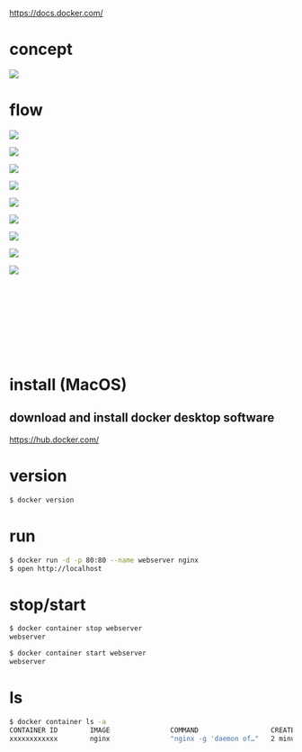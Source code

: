 https://docs.docker.com/

# concept

![](https://i.gyazo.com/90cc92abff873fcd6280ed12ae1b114c.png)

# flow

![](https://i.gyazo.com/29aa934b6ade49bb1fe9f6ac29fbb64d.jpg)

![](https://i.gyazo.com/db07448100ad5ad5a119c1d8134e43a9.png)

![](https://i.gyazo.com/8a39eb640ee0ec261df84f83dcc6a29a.jpg)

![](https://i.gyazo.com/956d5f1950e6ac59cb0e6c6ac7405b75.png)

![](https://i.gyazo.com/d0b212496712727b10e9d4380ce6e07b.jpg)

![](https://i.gyazo.com/66c63888420ab1e11929cd4c579ed8d5.jpg)

![](https://i.gyazo.com/df41d6eace4d82d2ba857304a591aada.png)

![](https://i.gyazo.com/34db2ddb58491d4a76ad0bc8128b3e10.jpg)

![](https://i.gyazo.com/f5cca632775741692da2e00aada19a9d.png)

![]()

![]()

![]()

![]()

![]()

![]()

![]()

![]()

![]()

![]()



# install (MacOS)

## download and install docker desktop software

https://hub.docker.com/

# version

```sh
$ docker version
```

# run

```sh
$ docker run -d -p 80:80 --name webserver nginx
$ open http://localhost
```

# stop/start
```sh
$ docker container stop webserver
webserver

$ docker container start webserver
webserver
```

# ls

```sh
$ docker container ls -a
CONTAINER ID        IMAGE               COMMAND                  CREATED             STATUS                      PORTS               NAMES
xxxxxxxxxxxx        nginx               "nginx -g 'daemon of…"   2 minutes ago       Exited (0) 58 seconds ago                       webserver
```

# 
